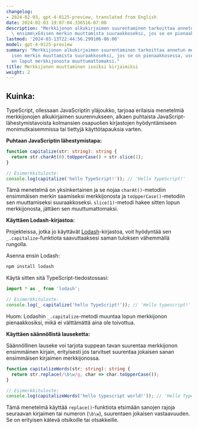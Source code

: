 ```yaml
---
changelog:
- 2024-02-03, gpt-4-0125-preview, translated from English
date: 2024-02-03 19:07:04.336516-07:00
description: "Merkkijonon alkukirjaimen suurentaminen tarkoittaa annetun merkkijonon\
  \ ensimm\xE4isen merkin muuttamista suuraakkoseksi, jos se on pienaakkosessa, usein\u2026"
lastmod: '2024-03-13T22:44:56.299106-06:00'
model: gpt-4-0125-preview
summary: "Merkkijonon alkukirjaimen suurentaminen tarkoittaa annetun merkkijonon ensimm\xE4\
  isen merkin muuttamista suuraakkoseksi, jos se on pienaakkosessa, usein j\xE4tt\xE4\
  en loput merkkijonosta muuttumattomaksi."
title: Merkkijonon muuttaminen isoiksi kirjaimiksi
weight: 2
---
```


## Kuinka:
TypeScript, ollessaan JavaScriptin yläjoukko, tarjoaa erilaisia menetelmiä merkkijonojen alkukirjaimen suurennukseen, alkaen puhtaista JavaScript-lähestymistavoista kolmansien osapuolien kirjastojen hyödyntämiseen monimutkaisemmissa tai tiettyjä käyttötapauksia varten.

**Puhtaan JavaScriptin lähestymistapa:**

```typescript
function capitalize(str: string): string {
  return str.charAt(0).toUpperCase() + str.slice(1);
}

// Esimerkkituloste:
console.log(capitalize('hello TypeScript!')); // 'Hello TypeScript!'
```

Tämä menetelmä on yksinkertainen ja se nojaa `charAt()`-metodiin ensimmäisen merkin saamiseksi merkkijonosta ja `toUpperCase()`-metodiin sen muuttamiseksi suuraakkoseksi. `slice(1)`-metodi hakee sitten lopun merkkijonosta, jättäen sen muuttumattomaksi.

**Käyttäen Lodash-kirjastoa:**

Projekteissa, jotka jo käyttävät [Lodash](https://lodash.com/)-kirjastoa, voit hyödyntää sen `_.capitalize`-funktiota saavuttaaksesi saman tuloksen vähemmällä rungolla.

Asenna ensin Lodash:

```bash
npm install lodash
```

Käytä sitten sitä TypeScript-tiedostossasi:

```typescript
import * as _ from 'lodash';

// Esimerkkituloste:
console.log(_.capitalize('hello TypeScript!')); // 'Hello typescript!'
```

Huom: Lodashin `_.capitalize`-metodi muuntaa lopun merkkijonon pienaakkosiksi, mikä ei välttämättä aina ole toivottua.

**Käyttäen säännöllistä lauseketta:**

Säännöllinen lauseke voi tarjota suppean tavan suurentaa merkkijonon ensimmäinen kirjain, erityisesti jos tarvitset suurentaa jokaisen sanan ensimmäisen kirjaimen merkkijonossa.

```typescript
function capitalizeWords(str: string): string {
  return str.replace(/\b\w/g, char => char.toUpperCase());
}

// Esimerkkituloste:
console.log(capitalizeWords('hello typescript world!')); // 'Hello Typescript World!'
```

Tämä menetelmä käyttää `replace()`-funktiota etsimään sanojen rajoja seuraavan kirjaimen tai numeron (`\b\w`), suurentaen jokaisen vastaavuuden. Se on erityisen kätevä otsikoille tai otsakkeille.
